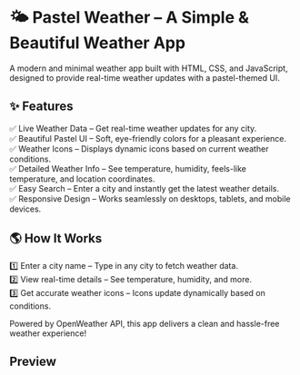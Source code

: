 # 🌤️ Pastel Weather – A Simple & Beautiful Weather App
A modern and minimal weather app built with HTML, CSS, and JavaScript, designed to provide real-time weather updates with a pastel-themed UI.

## ✨ Features
✅ Live Weather Data – Get real-time weather updates for any city.</br>
✅ Beautiful Pastel UI – Soft, eye-friendly colors for a pleasant experience.</br>
✅ Weather Icons – Displays dynamic icons based on current weather conditions.</br>
✅ Detailed Weather Info – See temperature, humidity, feels-like temperature, and location coordinates.</br>
✅ Easy Search – Enter a city and instantly get the latest weather details.</br>
✅ Responsive Design – Works seamlessly on desktops, tablets, and mobile devices.</br>

## 🌎 How It Works
1️⃣ Enter a city name – Type in any city to fetch weather data.</br>
2️⃣ View real-time details – See temperature, humidity, and more.</br>
3️⃣ Get accurate weather icons – Icons update dynamically based on conditions.</br>

Powered by OpenWeather API, this app delivers a clean and hassle-free weather experience!

## Preview
